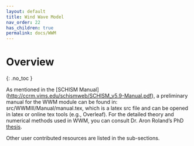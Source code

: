 ```yaml
---
layout: default
title: Wind Wave Model
nav_order: 22
has_children: true
permalink: docs/WWM
---
```


# Overview
{: .no_toc }

As mentioned in the [SCHISM Manual] (http://ccrm.vims.edu/schismweb/SCHISM_v5.9-Manual.pdf),
a preliminary manual for the WWM module can be found in: src/WWMIII/Manual/manual.tex,
which is a latex src file and can be opened in latex or online tex tools (e.g., Overleaf).
For the detailed theory and numerical methods used in WWM, you can consult Dr. Aron Roland’s PhD
[thesis](http://ccrm.vims.edu/schismweb/Roland_2008_PHD_thesis.pdf).

Other user contributed resources are listed in the sub-sections.
